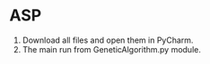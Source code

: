 # ASP
1. Download all files and open them in PyCharm.
2. The main run from GeneticAlgorithm.py module. 
